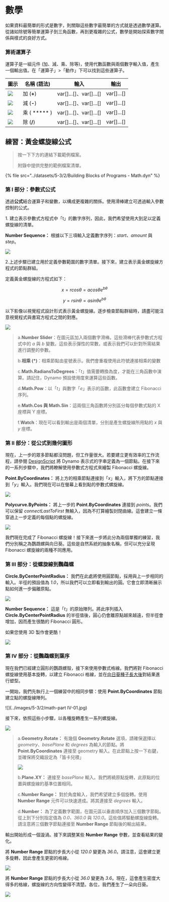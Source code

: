 # 數學

如果資料最簡單的形式是數字，則關聯這些數字最簡單的方式就是透過數學運算。從諸如除號等簡單運算子到三角函數，再到更複雜的公式，數學是開始探索數字關係與樣式的良好方式。

### 算術運算子

運算子是一組元件 (加、減、乘、除等)，使用代數函數與兩個數字輸入值，產生一個輸出值。在「運算子」>「動作」下可以找到這些運算子。

| 圖示                                                | 名稱 (語法)     | 輸入                     | 輸出      |
| --------------------------------------------------- | ----------------- | -------------------------- | ------------ |
| ![](../images/5-3/2/addition.jpg)       | 加 (**+**)       | var[]...[]、var[]...[] | var[]...[] |
| ![](../images/5-3/2/Subtraction.jpg)    | 減 (**-**)  | var[]...[]、var[]...[] | var[]...[] |
| ![](../images/5-3/2/Multiplication.jpg) | 乘 ( ***** ) | var[]...[]、var[]...[] | var[]...[] |
| ![](../images/5-3/2/Division.jpg)       | 除 (**/**)    | var[]...[]、var[]...[] | var[]...[] |

## 練習：黃金螺旋線公式

> 按一下下方的連結下載範例檔案。
>
> 附錄中提供完整的範例檔案清單。

{% file src="../datasets/5-3/2/Building Blocks of Programs - Math.dyn" %}

### 第 I 部分：參數式公式

透過**公式**結合運算子和變數，以構成更複雜的關係。使用滑棒建立可透過輸入參數控制的公式。

1\. 建立表示參數式方程式中「t」的數字序列，因此，我們希望使用大到足以定義螺旋線的清單。

**Number Sequence：** 根據以下三項輸入定義數字序列：_start、amount_ 與 _step_。

![](../images/5-3/2/math-partI-01.jpg)

2\.上述步驟已建立用於定義參數範圍的數字清單。接下來，建立表示黃金螺旋線方程式的節點群組。

定義黃金螺旋線的方程式如下：

$$ x = r cos θ = a cos θ e^{bθ} $$

$$ y = r sin θ = a sin θe^{bθ} $$

以下影像以視覺程式設計形式表示黃金螺旋線。逐步檢查節點群組時，請盡可能注意視覺程式與書寫方程式之間的對應。

![](../images/5-3/2/math-partI-02.jpg)

> a.**Number Slider**：在圖元區加入兩個數字滑棒。這些滑棒代表參數式方程式中的 _a_ 與 _b_ 變數。這些表示彈性的常數，或表示我們可以針對所需結果進行調整的參數。
>
> b.**相乘 (*)**：相乘節點由星號表示。我們會重複使用此符號連接相乘的變數
>
> c.**Math.RadiansToDegrees**：「_t_」值需要轉換為度，才能在三角函數中演算。請記住，Dynamo 預設使用度來運算這些函數。
>
> d.**Math.Pow**：以「_t_」與數字「_e_」表示的函數，此函數會建立 Fibonacci 序列。
>
> e.**Math.Cos 與 Math.Sin**：這兩個三角函數將分別區分每個參數式點的 X 座標與 Y 座標。
>
> f.**Watch**：現在可以看到輸出是兩個清單，分別是產生螺旋線所用點的 _x_ 與 _y_ 座標。

### 第 II 部分：從公式到幾何圖形

現在，上一步的眾多節點都沒問題，但工作量很大。若要建立更有效率的工作流程，請參閱 [DesignScript](../../8\_coding\_in\_dynamo/8-1\_code-blocks-and-design-script/2-design-script-syntax.md) 將 Dynamo 表示式的字串定義為一個節點。在接下來的一系列步驟中，我們將瞭解使用參數式方程式來繪製 Fibonacci 螺旋線。

**Point.ByCoordinates：** 將上方的相乘節點連接到「_x_」輸入，將下方的節點連接到「_y_」輸入。我們現在可以在螢幕上看到點的參數式螺旋線。

![](../images/5-3/2/math-partII-01.gif)

**Polycurve.ByPoints：** 將上一步的 **Point.ByCoordinates** 連接到 _points_。我們可以保留 _connectLastToFirst_ 無輸入，因為不打算繪製封閉曲線。這會建立一條穿過上一步定義的每個點的螺旋線。

![](../images/5-3/2/math-partII-02.jpg)

我們現在完成了 Fibonacci 螺旋線！接下來進一步將此分為兩個單獨的練習，我們分別稱之為鸚鵡螺與向日葵。這些是自然系統的抽象名稱，但可以充分呈現 Fibonacci 螺旋線的兩種不同應用。

### 第 III 部分：從螺旋線到鸚鵡螺

**Circle.ByCenterPointRadius：** 我們在此處將使用圓節點，採用與上一步相同的輸入。半徑的預設值為 _1.0_，所以我們可以立即看到輸出的圓。它會立即清晰展示點如何進一步偏離原點。

![](../images/5-3/2/math-partIII-01.jpg)

**Number Sequence：** 這是「_t_」的原始陣列。將此序列插入 **Circle.ByCenterPointRadius** 的半徑值後，圓心仍會離原點越來越遠，但半徑會增加，因而產生很酷的 Fibonacci 圓形。

如果您使用 3D 製作會更酷！

![](../images/5-3/2/math-partIII-02.gif)

### 第 IV 部分：從鸚鵡螺到葉序

現在我們已經建立圓形的鸚鵡螺殼，接下來使用參數式格線。我們將對 Fibonacci 螺旋線使用基本旋轉，以建立 Fibonacci 格線，並在[向日葵種子長大後](https://blogs.unimelb.edu.au/sciencecommunication/2018/09/02/this-flower-uses-maths-to-reproduce/)對結果進行塑型。

一開始，我們先執行上一個練習中的相同步驟：使用 **Point.ByCoordinates** 節點建立點的螺旋線陣列。

\![](../images/5-3/2/math-part IV-01.jpg)

接下來，依照這些小步驟，以各種旋轉產生一系列螺旋線。

![](../images/5-3/2/math-partIV-02.jpg)

> a.**Geometry.Rotate：** 有幾個 **Geometry.Rotate** 選項，請確保選擇以 _geometry_、_basePlane_ 和 _degrees_ 為輸入的節點。將 **Point.ByCoordinates** 連接至 geometry 輸入。在此節點上按一下右鍵，並確保將交織設定為「笛卡兒積」
>
> ![](../images/5-3/2/math-partIV-03crossproduct.jpg)
>
> b.**Plane.XY：** 連接至 _basePlane_ 輸入。我們將繞原點旋轉，此原點的位置與螺旋線的基準位置相同。
>
> c.**Number Range：** 對於角度輸入，我們希望建立多個旋轉。使用 **Number Range** 元件可以快速達成。將其連接至 _degrees_ 輸入。
>
> d.**Number：** 為了定義數字範圍，在圖元區以垂直順序加入三個數字節點。從上到下分別指定值為 _0.0、360.0_ 與 _120.0_。這些值將驅動螺旋線旋轉。請注意將三個數字節點連接至 **Number Range** 節點後的輸出結果。

輸出開始形成一個漩渦。接下來調整某些 **Number Range** 參數，並查看結果的變化。

將 **Number Range** 節點的步長大小從 _120.0_ 變更為 _36.0_。請注意，這會建立更多旋轉，因此會產生更密的格線。

![](../images/5-3/2/math-partIV-04.jpg)

將 **Number Range** 節點的步長大小從 _36.0_ 變更為 _3.6_。現在，這會產生密度大得多的格線，螺旋線的方向性變得不清楚。各位，我們產生了一朵向日葵。

![](../images/5-3/2/math-partIV-05.jpg)
